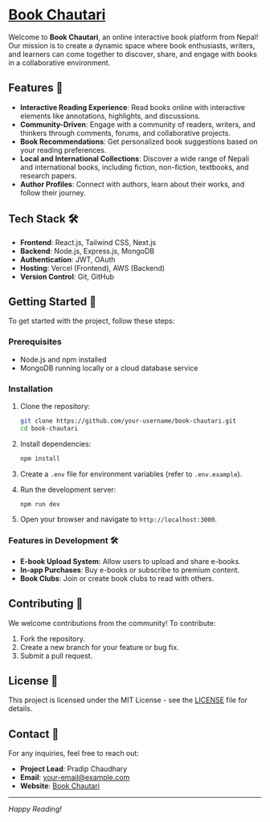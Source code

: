# [Book Chautari](#book-chautari)

Welcome to **Book Chautari**, an online interactive book platform from Nepal! Our mission is to create a dynamic space where book enthusiasts, writers, and learners can come together to discover, share, and engage with books in a collaborative environment.

## Features 🌟

-   **Interactive Reading Experience**: Read books online with interactive elements like annotations, highlights, and discussions.
-   **Community-Driven**: Engage with a community of readers, writers, and thinkers through comments, forums, and collaborative projects.
-   **Book Recommendations**: Get personalized book suggestions based on your reading preferences.
-   **Local and International Collections**: Discover a wide range of Nepali and international books, including fiction, non-fiction, textbooks, and research papers.
-   **Author Profiles**: Connect with authors, learn about their works, and follow their journey.

## Tech Stack 🛠️

-   **Frontend**: React.js, Tailwind CSS, Next.js
-   **Backend**: Node.js, Express.js, MongoDB
-   **Authentication**: JWT, OAuth
-   **Hosting**: Vercel (Frontend), AWS (Backend)
-   **Version Control**: Git, GitHub

## Getting Started 🚀

To get started with the project, follow these steps:

### Prerequisites

-   Node.js and npm installed
-   MongoDB running locally or a cloud database service

### Installation

1. Clone the repository:
    ```bash
    git clone https://github.com/your-username/book-chautari.git
    cd book-chautari
    ```
2. Install dependencies:
    ```bash
    npm install
    ```
3. Create a `.env` file for environment variables (refer to `.env.example`).

4. Run the development server:

    ```bash
    npm run dev
    ```

5. Open your browser and navigate to `http://localhost:3000`.

### Features in Development 🛠️

-   **E-book Upload System**: Allow users to upload and share e-books.
-   **In-app Purchases**: Buy e-books or subscribe to premium content.
-   **Book Clubs**: Join or create book clubs to read with others.

## Contributing 🤝

We welcome contributions from the community! To contribute:

1. Fork the repository.
2. Create a new branch for your feature or bug fix.
3. Submit a pull request.

## License 📄

This project is licensed under the MIT License - see the [LICENSE](LICENSE) file for details.

## Contact 📧

For any inquiries, feel free to reach out:

-   **Project Lead**: Pradip Chaudhary
-   **Email**: your-email@example.com
-   **Website**: [Book Chautari](https://bookchautari.example.com)

---

_Happy Reading!_
